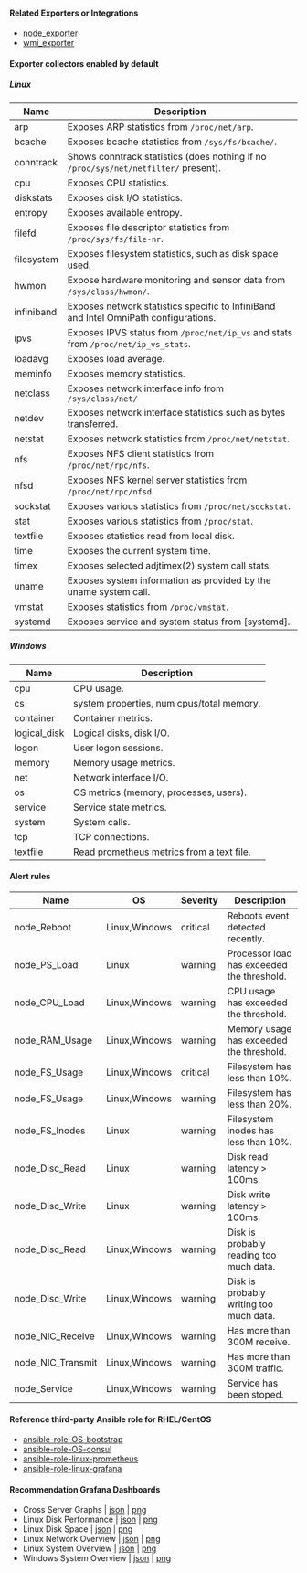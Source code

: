 #### Related Exporters or Integrations
- [node_exporter](https://github.com/prometheus/node_exporter)
- [wmi_exporter](https://github.com/martinlindhe/wmi_exporter)

#### Exporter collectors enabled by default

##### Linux
Name     | Description 
---------|-------------
arp | Exposes ARP statistics from `/proc/net/arp`.
bcache | Exposes bcache statistics from `/sys/fs/bcache/`.
conntrack | Shows conntrack statistics (does nothing if no `/proc/sys/net/netfilter/` present).
cpu | Exposes CPU statistics.
diskstats | Exposes disk I/O statistics.
entropy | Exposes available entropy.
filefd | Exposes file descriptor statistics from `/proc/sys/fs/file-nr`.
filesystem | Exposes filesystem statistics, such as disk space used.
hwmon | Expose hardware monitoring and sensor data from `/sys/class/hwmon/`.
infiniband | Exposes network statistics specific to InfiniBand and Intel OmniPath configurations.
ipvs | Exposes IPVS status from `/proc/net/ip_vs` and stats from `/proc/net/ip_vs_stats`.
loadavg | Exposes load average.
meminfo | Exposes memory statistics.
netclass | Exposes network interface info from `/sys/class/net/`
netdev | Exposes network interface statistics such as bytes transferred.
netstat | Exposes network statistics from `/proc/net/netstat`.
nfs | Exposes NFS client statistics from `/proc/net/rpc/nfs`.
nfsd | Exposes NFS kernel server statistics from `/proc/net/rpc/nfsd`.
sockstat | Exposes various statistics from `/proc/net/sockstat`.
stat | Exposes various statistics from `/proc/stat`.
textfile | Exposes statistics read from local disk.
time | Exposes the current system time.
timex | Exposes selected adjtimex(2) system call stats.
uname | Exposes system information as provided by the uname system call.
vmstat | Exposes statistics from `/proc/vmstat`.
systemd | Exposes service and system status from [systemd].

##### Windows
Name     | Description 
---------|-------------
cpu | CPU usage.
cs | system properties, num cpus/total memory.
container | Container metrics.
logical_disk | Logical disks, disk I/O.
logon | User logon sessions.
memory | Memory usage metrics.
net | Network interface I/O.
os | OS metrics (memory, processes, users).
service | Service state metrics.
system | System calls.
tcp | TCP connections.
textfile | Read prometheus metrics from a text file.

#### Alert rules
Name|OS|Severity|Description
-|-|-|-
node_Reboot|Linux,Windows|critical|Reboots event detected recently.
node_PS_Load|Linux|warning|Processor load has exceeded the threshold.
node_CPU_Load|Linux,Windows|warning|CPU usage has exceeded the threshold.
node_RAM_Usage|Linux,Windows|warning|Memory usage has exceeded the threshold.
node_FS_Usage|Linux,Windows|critical|Filesystem has less than 10%.
node_FS_Usage|Linux,Windows|warning|Filesystem has less than 20%.
node_FS_Inodes|Linux|warning|Filesystem inodes has less than 10%.
node_Disc_Read|Linux|warning|Disk read latency > 100ms.
node_Disc_Write|Linux|warning|Disk write latency > 100ms.
node_Disc_Read|Linux,Windows|warning|Disk is probably reading too much data.
node_Disc_Write|Linux,Windows|warning|Disk is probably writing too much data.
node_NIC_Receive|Linux,Windows|warning|Has more than 300M receive.
node_NIC_Transmit|Linux,Windows|warning|Has more than 300M traffic.
node_Service|Linux,Windows|warning|Service has been stoped.

#### Reference third-party Ansible role for RHEL/CentOS
- [ansible-role-OS-bootstrap](https://github.com/goldstrike77/ansible-role-OS-bootstrap)
- [ansible-role-OS-consul](https://github.com/goldstrike77/ansible-role-OS-consul)
- [ansible-role-linux-prometheus](https://github.com/goldstrike77/ansible-role-linux-prometheus)
- [ansible-role-linux-grafana](https://github.com/goldstrike77/ansible-role-linux-grafana)

#### Recommendation Grafana Dashboards
- Cross Server Graphs | [json](https://raw.githubusercontent.com/goldstrike77/ansible-role-linux-grafana/master/files/dashboards/Universal/Cross_Server_Graphs.json) | [png](https://raw.githubusercontent.com/goldstrike77/Screenshots/master/Grafana/Universal/Cross_Server_Graphs.png)
- Linux Disk Performance | [json](https://raw.githubusercontent.com/goldstrike77/ansible-role-linux-grafana/master/files/dashboards/OperatingSystem/Linux_Disk_Performance.json) | [png](https://raw.githubusercontent.com/goldstrike77/Screenshots/master/Grafana/OperatingSystem/Linux_Disk_Performance.png)
- Linux Disk Space | [json](https://raw.githubusercontent.com/goldstrike77/ansible-role-linux-grafana/master/files/dashboards/OperatingSystem/Linux_Disk_Space.json) | [png](https://raw.githubusercontent.com/goldstrike77/Screenshots/master/Grafana/OperatingSystem/Linux_Disk_Space.png)
- Linux Network Overview | [json](https://raw.githubusercontent.com/goldstrike77/ansible-role-linux-grafana/master/files/dashboards/OperatingSystem/Linux_Network_Overview.json) | [png](https://raw.githubusercontent.com/goldstrike77/Screenshots/master/Grafana/OperatingSystem/Linux_Network_Overview.png)
- Linux System Overview | [json](https://raw.githubusercontent.com/goldstrike77/ansible-role-linux-grafana/master/files/dashboards/OperatingSystem/Linux_System_Overview.json) | [png](https://raw.githubusercontent.com/goldstrike77/Screenshots/master/Grafana/OperatingSystem/Linux_System_Overview.png)
- Windows System Overview | [json](https://raw.githubusercontent.com/goldstrike77/ansible-role-linux-grafana/master/files/dashboards/OperatingSystem/Windows_System_Overview.json) | [png](https://raw.githubusercontent.com/goldstrike77/Screenshots/master/Grafana/OperatingSystem/Windows_System_Overview.png)